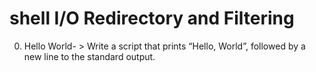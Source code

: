 # shell I/O Redirectory and Filtering
0. Hello World- > Write a script that prints “Hello, World”, followed by a new line to the standard output.
